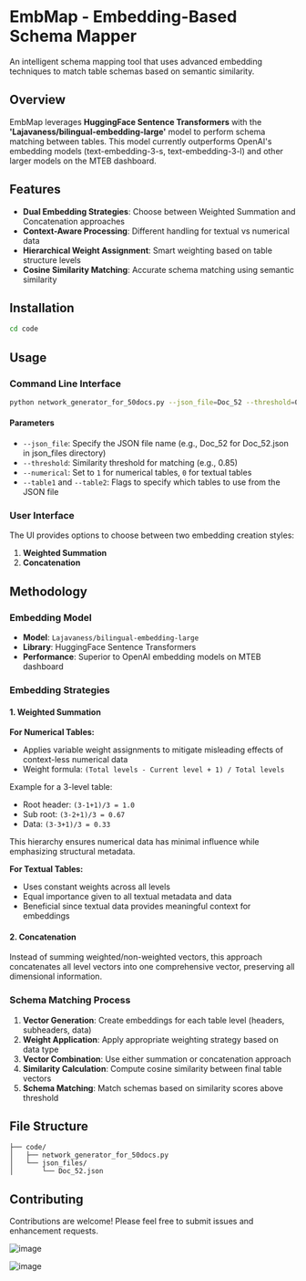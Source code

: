 # EmbMap - Embedding-Based Schema Mapper

An intelligent schema mapping tool that uses advanced embedding techniques to match table schemas based on semantic similarity.

## Overview

EmbMap leverages **HuggingFace Sentence Transformers** with the **'Lajavaness/bilingual-embedding-large'** model to perform schema matching between tables. This model currently outperforms OpenAI's embedding models (text-embedding-3-s, text-embedding-3-l) and other larger models on the MTEB dashboard.

## Features

- **Dual Embedding Strategies**: Choose between Weighted Summation and Concatenation approaches
- **Context-Aware Processing**: Different handling for textual vs numerical data
- **Hierarchical Weight Assignment**: Smart weighting based on table structure levels
- **Cosine Similarity Matching**: Accurate schema matching using semantic similarity

## Installation

```bash
cd code
```

## Usage

### Command Line Interface

```bash
python network_generator_for_50docs.py --json_file=Doc_52 --threshold=0.85 --numerical=0 --table1 --table2
```

#### Parameters

- `--json_file`: Specify the JSON file name (e.g., Doc_52 for Doc_52.json in json_files directory)
- `--threshold`: Similarity threshold for matching (e.g., 0.85)
- `--numerical`: Set to `1` for numerical tables, `0` for textual tables
- `--table1` and `--table2`: Flags to specify which tables to use from the JSON file

### User Interface

The UI provides options to choose between two embedding creation styles:
1. **Weighted Summation**
2. **Concatenation**

## Methodology

### Embedding Model

- **Model**: `Lajavaness/bilingual-embedding-large`
- **Library**: HuggingFace Sentence Transformers
- **Performance**: Superior to OpenAI embedding models on MTEB dashboard

### Embedding Strategies

#### 1. Weighted Summation

**For Numerical Tables:**
- Applies variable weight assignments to mitigate misleading effects of context-less numerical data
- Weight formula: `(Total levels - Current level + 1) / Total levels`

Example for a 3-level table:
- Root header: `(3-1+1)/3 = 1.0`
- Sub root: `(3-2+1)/3 = 0.67`
- Data: `(3-3+1)/3 = 0.33`

This hierarchy ensures numerical data has minimal influence while emphasizing structural metadata.

**For Textual Tables:**
- Uses constant weights across all levels
- Equal importance given to all textual metadata and data
- Beneficial since textual data provides meaningful context for embeddings

#### 2. Concatenation

Instead of summing weighted/non-weighted vectors, this approach concatenates all level vectors into one comprehensive vector, preserving all dimensional information.

### Schema Matching Process

1. **Vector Generation**: Create embeddings for each table level (headers, subheaders, data)
2. **Weight Application**: Apply appropriate weighting strategy based on data type
3. **Vector Combination**: Use either summation or concatenation approach
4. **Similarity Calculation**: Compute cosine similarity between final table vectors
5. **Schema Matching**: Match schemas based on similarity scores above threshold

## File Structure

```
├── code/
│   ├── network_generator_for_50docs.py
│   └── json_files/
│       └── Doc_52.json
```

## Contributing

Contributions are welcome! Please feel free to submit issues and enhancement requests.



![image](https://github.com/user-attachments/assets/76efba67-2fce-418c-a87f-6eae406dd70a)




![image](https://github.com/user-attachments/assets/8935c244-ad23-4b83-b7d0-ab49497aecd3)

